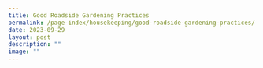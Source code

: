 ```yaml
---
title: Good Roadside Gardening Practices
permalink: /page-index/housekeeping/good-roadside-gardening-practices/
date: 2023-09-29
layout: post
description: ""
image: ""
---
```

